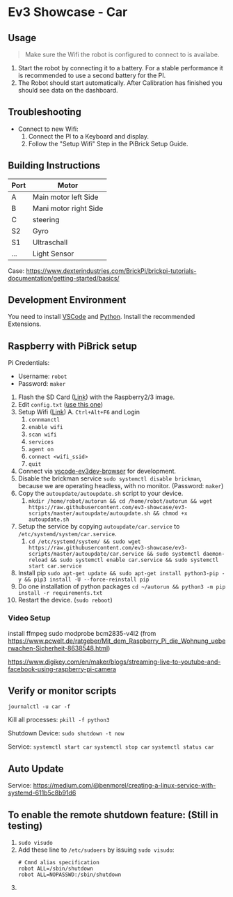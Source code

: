 # Ev3 Showcase - Car

## Usage

> Make sure the Wifi the robot is configured to connect to is availabe.
1. Start the robot by connecting it to a battery. For a stable performance it is recommended to use a second battery for the PI. 
2. The Robot should start automatically. After Calibration has finished you should see data on the dashboard. 

## Troubleshooting
 - Connect to new Wifi: 
   1. Connect the PI to a Keyboard and display.
   2. Follow the "Setup Wifi" Step in the PiBrick Setup Guide. 


## Building Instructions

| Port | Motor                 |
| ---- | --------------------- |
| A    | Main motor left Side  |
| B    | Mani motor right Side |
| C    | steering              |
| S2   | Gyro                  |
| S1   | Ultraschall           |
| ...  | Light Sensor          |

Case: https://www.dexterindustries.com/BrickPi/brickpi-tutorials-documentation/getting-started/basics/

## Development Environment 

You need to install [VSCode](https://code.visualstudio.com/) and [Python](https://www.python.org/). 
Install the recommended Extensions. 

## Raspberry with PiBrick setup 

Pi Credentials:
 - Username: `robot`
 - Password: `maker`

1. Flash the SD Card ([Link](https://www.ev3dev.org/docs/getting-started/)) with the Raspberry2/3 image. 
2. Edit `config.txt` ([use this one](/config.txt))
4. Setup Wifi ([Link](https://www.ev3dev.org/docs/tutorials/setting-up-wifi-using-the-command-line/))
   A. `Ctrl+Alt+F6` and Login
   1. `connmanctl`
   2. `enable wifi`
   3. `scan wifi`
   4. `services`
   5. `agent on`
   6. `connect <wifi_ssid>`
   7. `quit`
2. Connect via [vscode-ev3dev-browser](https://github.com/ev3dev/vscode-ev3dev-browser) for development.
3. Disable the brickman service `sudo systemctl disable brickman`, because we are operating headless, with no monitor. (Password: `maker`)
4. Copy the `autoupdate/autoupdate.sh` script to your device. 
   1. `mkdir /home/robot/autorun && cd /home/robot/autorun && wget https://raw.githubusercontent.com/ev3-showcase/ev3-scripts/master/autoupdate/autoupdate.sh && chmod +x autoupdate.sh`
6. Setup the service by copying `autoupdate/car.service` to `/etc/systemd/system/car.service`. 
   1. `cd /etc/systemd/system/ && sudo wget https://raw.githubusercontent.com/ev3-showcase/ev3-scripts/master/autoupdate/car.service && sudo systemctl daemon-reload && sudo systemctl enable car.service && sudo systemctl start car.service`
7. Install pip `sudo apt-get update && sudo apt-get install python3-pip -y && pip3 install -U --force-reinstall pip`
8. Do one installation of python packages `cd ~/autorun && python3 -m pip install -r requirements.txt`
9. Restart the device. (`sudo reboot`)

### Video Setup 

install ffmpeg
sudo modprobe bcm2835-v4l2 (from https://www.pcwelt.de/ratgeber/Mit_dem_Raspberry_Pi_die_Wohnung_ueberwachen-Sicherheit-8638548.html)

https://www.digikey.com/en/maker/blogs/streaming-live-to-youtube-and-facebook-using-raspberry-pi-camera

## Verify or monitor scripts

`journalctl -u car -f`

Kill all processes: 
`pkill -f python3`

Shutdown Device: 
`sudo shutdown -t now`

Service: 
`systemctl start car`
`systemctl stop car`
`systemctl status car`

## Auto Update

Service: https://medium.com/@benmorel/creating-a-linux-service-with-systemd-611b5c8b91d6


## To enable the remote shutdown feature: (Still in testing)

1. `sudo visudo`
2. Add these line to `/etc/sudoers` by issuing `sudo visudo`: 
   ```
   # Cmnd alias specification
   robot ALL=/sbin/shutdown
   robot ALL=NOPASSWD:/sbin/shutdown
   ```
3. 